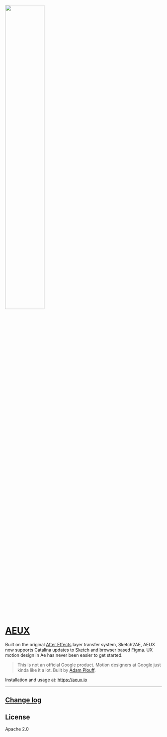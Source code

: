 [<img src="https://aeux.io/AEUX_Panels.png" width="50%">](https://aeux.io/)

# [AEUX](https://aeux.io/)

Built on the original [After Effects][56a59ddd] layer transfer system, Sketch2AE, AEUX now supports Catalina updates to [Sketch][66b609ab] and browser based [Figma](https://figma.com). UX motion design in Ae has never been easier to get started.   

> This is not an official Google product. Motion designers at Google just kinda like it a lot. Built by [Adam Plouff][8638464d].

  [8638464d]: http://www.battleaxe.co/ "Battle Axe"
  [66b609ab]: https://www.sketchapp.com/ "Sketch App"
  [56a59ddd]: http://www.adobe.com/products/aftereffects.html "After Effects"
  [changelog]: https://aeux.io/guide/changelog.html "Change Log"

Installation and usage at: https://aeux.io

---

## [Change log][changelog]

## License
Apache 2.0
